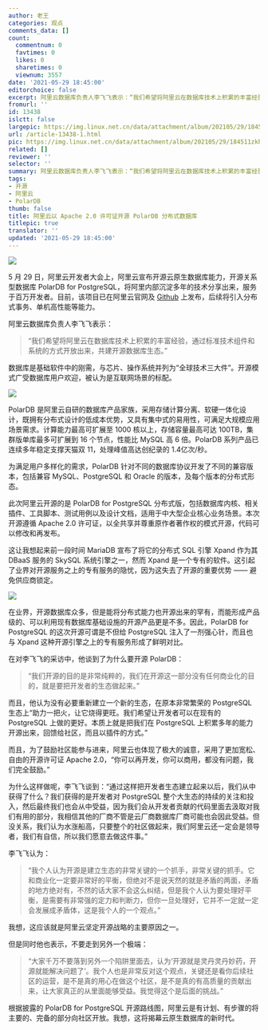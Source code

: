 ```yaml
---
author: 老王
categories: 观点
comments_data: []
count:
  commentnum: 0
  favtimes: 0
  likes: 0
  sharetimes: 0
  viewnum: 3557
date: '2021-05-29 18:45:00'
editorchoice: false
excerpt: 阿里云数据库负责人李飞飞表示：“我们希望将阿里云在数据库技术上积累的丰富经验，通过标准技术组件和系统的方式开放出来，共建开源数据库生态。”
fromurl: ''
id: 13438
islctt: false
largepic: https://img.linux.net.cn/data/attachment/album/202105/29/184511zkhiv30hibohrzfc.jpg
url: /article-13438-1.html
pic: https://img.linux.net.cn/data/attachment/album/202105/29/184511zkhiv30hibohrzfc.jpg.thumb.jpg
related: []
reviewer: ''
selector: ''
summary: 阿里云数据库负责人李飞飞表示：“我们希望将阿里云在数据库技术上积累的丰富经验，通过标准技术组件和系统的方式开放出来，共建开源数据库生态。”
tags:
- 开源
- 阿里云
- PolarDB
thumb: false
title: 阿里云以 Apache 2.0 许可证开源 PolarDB 分布式数据库
titlepic: true
translator: ''
updated: '2021-05-29 18:45:00'
---
```


![](https://img.linux.net.cn/data/attachment/album/202105/29/184511zkhiv30hibohrzfc.jpg)


5 月 29 日，阿里云开发者大会上，阿里云宣布开源云原生数据库能力，开源关系型数据库 PolarDB for PostgreSQL，将阿里内部沉淀多年的技术分享出来，服务于百万开发者。目前，该项目已在阿里云官网及 [Github](https://github.com/alibaba/PolarDB-for-PostgreSQL) 上发布，后续将引入分布式事务、单机高性能等能力。


阿里云数据库负责人李飞飞表示：



> 
> “我们希望将阿里云在数据库技术上积累的丰富经验，通过标准技术组件和系统的方式开放出来，共建开源数据库生态。”
> 
> 
> 


数据库是基础软件中的刚需，与芯片、操作系统并列为“全球技术三大件”。开源模式广受数据库用户欢迎，被认为是互联网场景的标配。


![](https://img.linux.net.cn/data/attachment/album/202105/29/184305zmztr6nl6ilcvci2.png)


PolarDB 是阿里云自研的数据库产品家族，采用存储计算分离、软硬一体化设计，既拥有分布式设计的低成本优势，又具有集中式的易用性，可满足大规模应用场景需求。计算能力最高可扩展至 1000 核以上，存储容量最高可达 100TB，集群版单库最多可扩展到 16 个节点，性能比 MySQL 高 6 倍。PolarDB 系列产品已连续多年稳定支撑天猫双 11，处理峰值高达创纪录的 1.4亿次/秒。


为满足用户多样化的需求，PolarDB 针对不同的数据库协议开发了不同的兼容版本，包括兼容 MySQL、PostgreSQL 和 Oracle 的版本，及每个版本的分布式形态。


此次阿里云开源的是 PolarDB for PostgreSQL 分布式版，包括数据库内核、相关插件、工具脚本、测试用例以及设计文档，适用于中大型企业核心业务场景。本次开源遵循 Apache 2.0 许可证，以全共享并尊重原作者著作权的模式开源，代码可以修改和再发布。


这让我想起来前一段时间 MariaDB 宣布了将它的分布式 SQL 引擎 Xpand 作为其 DBaaS 服务的 SkySQL 系统引擎之一，然而 Xpand 是一个专有的软件。这引起了业界对开源服务之上的专有服务的隐忧，因为这失去了开源的重要优势 —— 避免供应商锁定。


![](https://img.linux.net.cn/data/attachment/album/202105/29/184326u8qvuxvmkb18dlbl.png)


在业界，开源数据库众多，但是能将分布式能力也开源出来的罕有，而能形成产品级的、可以利用现有数据库基础设施的开源产品更是不多。因此，PolarDB for PostgreSQL 的这次开源可谓是不但给 PostgreSQL 注入了一剂强心针，而且也与 Xpand 这种开源引擎之上的专有服务形成了鲜明对比。


在对李飞飞的采访中，他谈到了为什么要开源 PolarDB：



> 
> “我们开源的目的是非常纯粹的，我们在开源这一部分没有任何商业化的目的，就是要把开发者的生态做起来。”
> 
> 
> 


而且，他认为没有必要重新建立一个新的生态，在原本非常繁荣的 PostgreSQL 生态上“助力一把火，让它烧得更旺。我们希望让开发者可以在现有的 PostgreSQL 上做的更好。本质上就是把我们在 PostgreSQL 上积累多年的能力开源出来，回馈给社区，而且以插件的方式。”


而且，为了鼓励社区能参与进来，阿里云也体现了极大的诚意，采用了更加宽松、自由的开源许可证 Apache 2.0，“你可以再开发，你可以商用，都没有问题，我们完全鼓励。”


为什么这样做呢，李飞飞谈到：“通过这样把开发者生态建立起来以后，我们从中获得了什么？我们获得的是开发者对 PostgreSQL 整个大生态的持续的关注和投入，然后最终我们也会从中受益，因为我们会从开发者贡献的代码里面去汲取对我们有用的部分，我相信其他的厂商不管是云厂商数据库厂商可能也会因此受益。但没关系，我们认为水涨船高，只要整个的社区做起来，我们阿里云还一定会是领导者，我们有自信，所以我们愿意去做这件事。”


李飞飞认为：



> 
> “我个人认为开源是建立生态的非常关键的一个抓手，非常关键的抓手。它和商业化一定要非常好的平衡，但绝对不是说天然的就是矛盾的两面，矛盾的地方绝对有，不然的话大家不会这么纠结，但是我个人认为要处理好平衡，是需要有非常强的定力和判断力，但你一旦处理好，它并不一定就一定会发展成矛盾体，这是我个人的一个观点。”
> 
> 
> 


我想，这应该就是阿里云坚定开源战略的主要原因之一。


但是同时他也表示，不要走到另外一个极端：



> 
> “大家千万不要落到另外一个陷阱里面去，认为‘开源就是灵丹灵丹妙药，开源就能解决问题了’。我个人也是非常反对这个观点，关键还是看你后续社区的运营，是不是真的用心在做这个社区，是不是真的有高质量的贡献出来，让大家真正的从里面能够受益。我觉得这个是后面的挑战。”
> 
> 
> 


根据披露的 PolarDB for PostgreSQL 开源路线图，阿里云是有计划、有步骤的将主要的、完备的部分向社区开放。我想，这将揭幕云原生数据库的新时代。